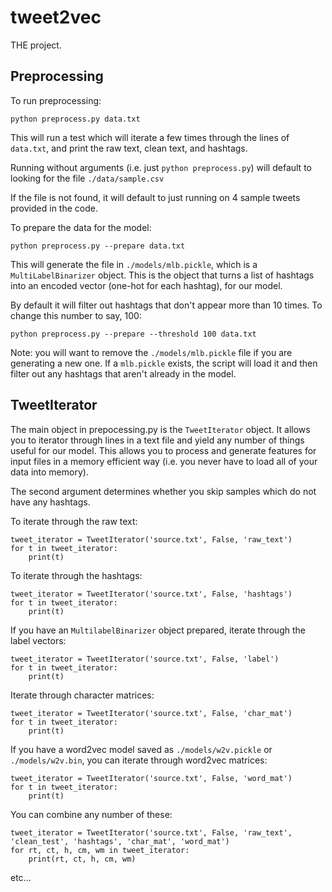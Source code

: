 # tweet2vec
THE project. 

## Preprocessing
To run preprocessing:
```
python preprocess.py data.txt
```

This will run a test which will iterate a few times through the lines of `data.txt`, and print the raw text, clean text, and hashtags.

Running without arguments (i.e. just `python preprocess.py`) will default to looking for the file `./data/sample.csv`

If the file is not found, it will default to just running on 4 sample tweets provided in the code.

To prepare the data for the model:
```
python preprocess.py --prepare data.txt
```
This will generate the file in `./models/mlb.pickle`, which is a `MultiLabelBinarizer` object. This is the object that turns a list of hashtags into an encoded vector (one-hot for each hashtag), for our model.

By default it will filter out hashtags that don't appear more than 10 times. To change this number to say, 100:
```
python preprocess.py --prepare --threshold 100 data.txt
```

Note: you will want to remove the `./models/mlb.pickle` file if you are generating a new one.
If a `mlb.pickle` exists, the script will load it and then filter out any hashtags that aren't already in the model.


## TweetIterator
The main object in prepocessing.py is the `TweetIterator` object. It allows you to iterator through lines in a text file and yield any number of things useful for our model. This allows you to process and generate features for input files in a memory efficient way (i.e. you never have to load all of your data into memory).

The second argument determines whether you skip samples which do not have any hashtags.

To iterate through the raw text:
```
tweet_iterator = TweetIterator('source.txt', False, 'raw_text')
for t in tweet_iterator:
    print(t)
```

To iterate through the hashtags:
```
tweet_iterator = TweetIterator('source.txt', False, 'hashtags')
for t in tweet_iterator:
    print(t)
```

If you have an `MultilabelBinarizer` object prepared, iterate through the label vectors:
```
tweet_iterator = TweetIterator('source.txt', False, 'label')
for t in tweet_iterator:
    print(t)
```

Iterate through character matrices:
```
tweet_iterator = TweetIterator('source.txt', False, 'char_mat')
for t in tweet_iterator:
    print(t)
```

If you have a word2vec model saved as `./models/w2v.pickle` or `./models/w2v.bin`, you can iterate through word2vec matrices:
```
tweet_iterator = TweetIterator('source.txt', False, 'word_mat')
for t in tweet_iterator:
    print(t)
```

You can combine any number of these:
```
tweet_iterator = TweetIterator('source.txt', False, 'raw_text', 'clean_test', 'hashtags', 'char_mat', 'word_mat')
for rt, ct, h, cm, wm in tweet_iterator:
    print(rt, ct, h, cm, wm)
```

etc...
